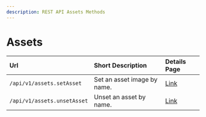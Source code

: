 ```yaml
---
description: REST API Assets Methods
---
```


# Assets

| Url | Short Description | Details Page |
| :--- | :--- | :--- |
| `/api/v1/assets.setAsset` | Set an asset image by name. | [Link](setasset.md) |
| `/api/v1/assets.unsetAsset` | Unset an asset by name. | [Link](unsetasset.md) |

